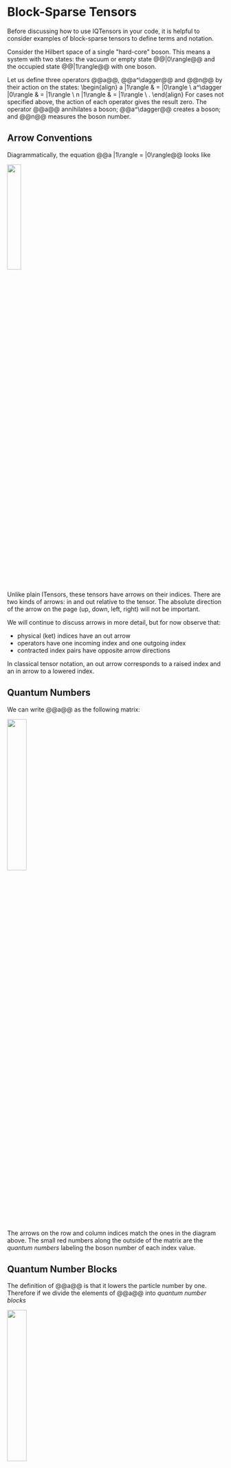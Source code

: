 # Block-Sparse Tensors

Before discussing how to use IQTensors in your code, it is helpful to 
consider examples of block-sparse tensors to define terms and notation.

Consider the Hilbert space of a single "hard-core" boson. This means a
system with two states: the vacuum or empty state @@|0\rangle@@ and
the occupied state @@|1\rangle@@ with one boson.

Let us define three operators @@a@@, @@a^\dagger@@ and @@n@@ by their action on
the states:
\begin{align}
a |1\rangle & = |0\rangle \\
a^\dagger |0\rangle & = |1\rangle \\
n |1\rangle & = |1\rangle \ .
\end{align}
For cases not specified above, the action of each operator gives the result zero.
The operator @@a@@ annihilates a boson; @@a^\dagger@@ creates a boson; and
@@n@@ measures the boson number.

## Arrow Conventions

Diagrammatically, the equation @@a |1\rangle = |0\rangle@@ looks like

<img class="diagram" width="25%" src="docs/VERSION/book/images/annihilation.png"/>

Unlike plain ITensors, these tensors have arrows on their indices. 
There are two kinds of arrows: in and out relative to the tensor. 
The absolute direction of the arrow on the page (up, down, left, right) will not be important.

We will continue to discuss arrows in more detail, but for now observe that:
* physical (ket) indices have an out arrow
* operators have one incoming index and one outgoing index
* contracted index pairs have opposite arrow directions

In classical tensor notation, an out arrow corresponds to
a raised index and an in arrow to a lowered index. 

## Quantum Numbers

We can write @@a@@ as the following matrix:

<img class="diagram" width="30%" src="docs/VERSION/book/images/amatrix.png"/>

The arrows on the row and column indices match the ones in the diagram above.
The small red numbers along the outside of the matrix are the <i>quantum numbers</i>
labeling the boson number of each index value.

## Quantum Number Blocks

The definition of @@a@@ is that it lowers the particle number by one.
Therefore if we divide the elements of @@a@@ into 
<i>quantum number blocks</i>

<img class="diagram" width="30%" src="docs/VERSION/book/images/ablocks.png"/>

it follows that the only non-zero block must be the one containing
@@a\_{1 2}@@. If any other block were non-zero, there would be cases
where acting with @@a@@ would increase the particle number or keep it the same (or some
superposition thereof).

## Quantum Number Flux

We can go further by considering a generic operator, and labeling each of its blocks
by how much they change the boson number.

<img class="diagram" width="30%" src="docs/VERSION/book/images/fluxes.png"/>

We will call these numbers the <i>flux</i> of a block. To understand this name,
if we associate an <span style="color:green;font-weight:bold;">out</span> arrow with a
<span style="color:green;font-weight:bold;">plus</span> sign and an 
<span style="color:#C00;font-weight:bold;">in</span> arrow with a
<span style="color:#C00;font-weight:bold;">minus</span> sign,
then we can compute the flux of a block as follows: for each index, multiply
the quantum number of the block times the arrow direction of the index; the
sum is the flux.

Going in the order row, column, for the upper right block we compute a flux: @@\mbox{}+0 - 1 = -1@@.

For the lower left block we compute a flux: @@\mbox{}+1 - 0 = +1@@.

## IQTensors

An IQTensor is defined as a tensor whose blocks all have the same flux. 
When we speak of the flux of an IQTensor, we mean the flux of any of its non-zero blocks.
Acting an operator which is an IQTensor onto a state changes the state's quantum
number by the flux of that IQTensor.

The operators @@a@@, @@a^\dagger@@, and @@n@@ above are all IQTensors.
We can confirm this for @@a^\dagger@@ and @@n@@ by checking that their
non-zero elements are only in blocks of the same flux:

<img class="diagram" width="40%" src="docs/VERSION/book/images/n_adag_ops.jpg"/>

Test your knowledge: what are the fluxes of the @@n@@ and @@a^\dagger@@ operators?

An operator such as @@(n+a^\dagger)@@ would be a valid operator, but would
not be a well-defined IQTensor.

<br/>

<span style="float:left;"><img src="docs/VERSION/arrowleft.png" class="icon">
[[IQTensor Overview|book/iqtensor_overview]]
</span>

<span style="float:right;"><img src="docs/VERSION/arrowright.png" class="icon">
[[IQIndex|book/iqindex]]
</span>

<br/>
